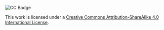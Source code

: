 ![CC Badge]

This work is licensed under a [Creative Commons Attribution-ShareAlike 4.0 International License][CC].

[CC]: http://creativecommons.org/licenses/by-sa/4.0/ "CC BY-SA 4.0"
[CC Badge]: https://i.creativecommons.org/l/by-sa/4.0/88x31.png "Creative Commons License"
